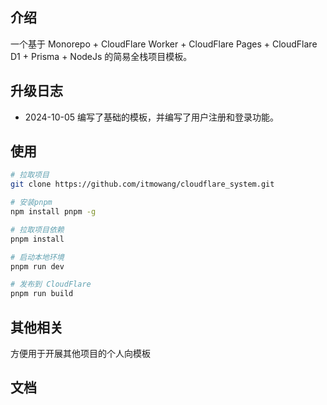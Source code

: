 ## 介绍

一个基于 Monorepo + CloudFlare Worker + CloudFlare Pages + CloudFlare D1 + Prisma + NodeJs 的简易全栈项目模板。

## 升级日志
- 2024-10-05 编写了基础的模板，并编写了用户注册和登录功能。

## 使用

```bash
# 拉取项目
git clone https://github.com/itmowang/cloudflare_system.git

# 安装pnpm
npm install pnpm -g

# 拉取项目依赖
pnpm install

# 启动本地环境
pnpm run dev

# 发布到 CloudFlare
pnpm run build
```

## 其他相关

方便用于开展其他项目的个人向模板

## 文档
